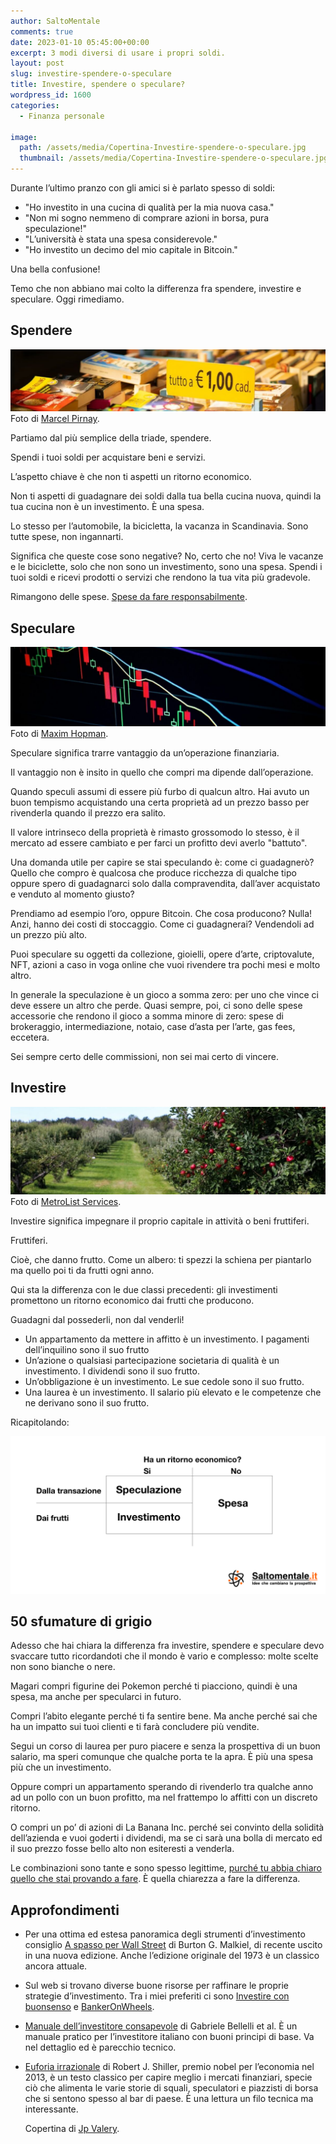 ```yaml
---
author: SaltoMentale
comments: true
date: 2023-01-10 05:45:00+00:00
excerpt: 3 modi diversi di usare i propri soldi.
layout: post
slug: investire-spendere-o-speculare
title: Investire, spendere o speculare?
wordpress_id: 1600
categories:
  - Finanza personale

image:
  path: /assets/media/Copertina-Investire-spendere-o-speculare.jpg
  thumbnail: /assets/media/Copertina-Investire-spendere-o-speculare.jpg
---
```


Durante l’ultimo pranzo con gli amici si è parlato spesso di soldi:

- "Ho investito in una cucina di qualità per la mia nuova casa."
- "Non mi sogno nemmeno di comprare azioni in borsa, pura speculazione!"
- "L’università è stata una spesa considerevole."
- "Ho investito un decimo del mio capitale in Bitcoin."

Una bella confusione!

Temo che non abbiano mai colto la differenza fra spendere, investire e speculare. Oggi rimediamo.

## Spendere

![Spendere - Libri usati in vendita](/assets/media/Spendere-Libri-usati-in-vendita-e1672823888273.jpg)Foto di [Marcel Pirnay](https://unsplash.com/@marcel_?utm_source=unsplash&utm_medium=referral&utm_content=creditCopyText).

Partiamo dal più semplice della triade, spendere.

Spendi i tuoi soldi per acquistare beni e servizi.

L’aspetto chiave è che non ti aspetti un ritorno economico.

Non ti aspetti di guadagnare dei soldi dalla tua bella cucina nuova, quindi la tua cucina non è un investimento. È una spesa.

Lo stesso per l’automobile, la bicicletta, la vacanza in Scandinavia. Sono tutte spese, non ingannarti.

Significa che queste cose sono negative? No, certo che no! Viva le vacanze e le biciclette, solo che non sono un investimento, sono una spesa. Spendi i tuoi soldi e ricevi prodotti o servizi che rendono la tua vita più gradevole.

Rimangono delle spese. [Spese da fare responsabilmente](/risparmiare-senza-fatica/).

## Speculare

![Speculare - Grafico a candele per trading](/assets/media/Speculare-Grafico-a-candele-per-trading-e1672823969653.jpg)Foto di [Maxim Hopman](https://unsplash.com/ja/@nampoh?utm_source=unsplash&utm_medium=referral&utm_content=creditCopyText).

Speculare significa trarre vantaggio da un’operazione finanziaria.

Il vantaggio non è insito in quello che compri ma dipende dall’operazione.

Quando speculi assumi di essere più furbo di qualcun altro. Hai avuto un buon tempismo acquistando una certa proprietà ad un prezzo basso per rivenderla quando il prezzo era salito.

Il valore intrinseco della proprietà è rimasto grossomodo lo stesso, è il mercato ad essere cambiato e per farci un profitto devi averlo "battuto".

Una domanda utile per capire se stai speculando è: come ci guadagnerò? Quello che compro è qualcosa che produce ricchezza di qualche tipo oppure spero di guadagnarci solo dalla compravendita, dall’aver acquistato e venduto al momento giusto?

Prendiamo ad esempio l’oro, oppure Bitcoin. Che cosa producono? Nulla! Anzi, hanno dei costi di stoccaggio. Come ci guadagnerai? Vendendoli ad un prezzo più alto.

Puoi speculare su oggetti da collezione, gioielli, opere d’arte, criptovalute, NFT, azioni a caso in voga online che vuoi rivendere tra pochi mesi e molto altro.

In generale la speculazione è un gioco a somma zero: per uno che vince ci deve essere un altro che perde. Quasi sempre, poi, ci sono delle spese accessorie che rendono il gioco a somma minore di zero: spese di brokeraggio, intermediazione, notaio, case d’asta per l’arte, gas fees, eccetera.

Sei sempre certo delle commissioni, non sei mai certo di vincere.

## Investire

![Investire - Alberi da frutto](/assets/media/Investire-Alberi-da-frutto-e1672824019544.jpg)Foto di [MetroList Services](https://unsplash.com/@etieseler?utm_source=unsplash&utm_medium=referral&utm_content=creditCopyText).

Investire significa impegnare il proprio capitale in attività o beni fruttiferi.

Fruttiferi.

Cioè, che danno frutto. Come un albero: ti spezzi la schiena per piantarlo ma quello poi ti da frutti ogni anno.

Qui sta la differenza con le due classi precedenti: gli investimenti promettono un ritorno economico dai frutti che producono.

Guadagni dal possederli, non dal venderli!

- Un appartamento da mettere in affitto è un investimento. I pagamenti dell’inquilino sono il suo frutto
- Un’azione o qualsiasi partecipazione societaria di qualità è un investimento. I dividendi sono il suo frutto.
- Un’obbligazione è un investimento. Le sue cedole sono il suo frutto.
- Una laurea è un investimento. Il salario più elevato e le competenze che ne derivano sono il suo frutto.

Ricapitolando:

![Spendere, investire, speculare - schema riassuntivo](/assets/media/Spendere-investire-speculare.png)

## 50 sfumature di grigio

Adesso che hai chiara la differenza fra investire, spendere e speculare devo svaccare tutto ricordandoti che il mondo è vario e complesso: molte scelte non sono bianche o nere.

Magari compri figurine dei Pokemon perché ti piacciono, quindi è una spesa, ma anche per specularci in futuro.

Compri l’abito elegante perché ti fa sentire bene. Ma anche perché sai che ha un impatto sui tuoi clienti e ti farà concludere più vendite.

Segui un corso di laurea per puro piacere e senza la prospettiva di un buon salario, ma speri comunque che qualche porta te la apra. È più una spesa più che un investimento.

Oppure compri un appartamento sperando di rivenderlo tra qualche anno ad un pollo con un buon profitto, ma nel frattempo lo affitti con un discreto ritorno.

O compri un po’ di azioni di La Banana Inc. perché sei convinto della solidità dell’azienda e vuoi goderti i dividendi, ma se ci sarà una bolla di mercato ed il suo prezzo fosse bello alto non esiteresti a venderla.

Le combinazioni sono tante e sono spesso legittime, [purché tu abbia chiaro quello che stai provando a fare](/buon-investimento-5-domande/). È quella chiarezza a fare la differenza.

## Approfondimenti

- Per una ottima ed estesa panoramica degli strumenti d’investimento consiglio [A spasso per Wall Street](https://amzn.to/3i1W4B4) di Burton G. Malkiel, di recente uscito in una nuova edizione. Anche l’edizione originale del 1973 è un classico ancora attuale.
- Sul web si trovano diverse buone risorse per raffinare le proprie strategie d’investimento. Tra i miei preferiti ci sono [Investire con buonsenso](https://investireconbuonsenso.com/) e [BankerOnWheels](https://www.bankeronwheels.com/).
- [Manuale dell’investitore consapevole](https://amzn.to/3CeVF4O) di Gabriele Bellelli et al. È un manuale pratico per l’investitore italiano con buoni principi di base. Va nel dettaglio ed è parecchio tecnico.
- [Euforia irrazionale](https://amzn.to/3Z09Mox) di Robert J. Shiller, premio nobel per l’economia nel 2013, è un testo classico per capire meglio i mercati finanziari, specie ciò che alimenta le varie storie di squali, speculatori e piazzisti di borsa che si sentono spesso al bar di paese. È una lettura un filo tecnica ma interessante.

  Copertina di <a href="https://unsplash.com/@jpvalery?utm_source=unsplash&utm_medium=referral&utm_content=creditCopyText">Jp Valery</a>.
